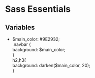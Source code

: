 # Sass Essentials
## Variables
- $main_color: #9E2932;<br />
  .navbar { <br />
      background: $main_color; <br />
  } <br />
  h2,h3{<br />
      background: darken($main_color, 20);<br />
  }<br />

